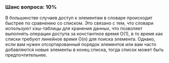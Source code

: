 ### Шанс вопроса: 10%

В большинстве случаев доступ к элементам в словаре происходит быстрее по сравнению со списком. Это связано с тем, что словари используют хэш-таблицы для хранения данных, что позволяет выполнять операции доступа за константное время O(1), в то время как списки требуют линейное время O(n) для поиска элемента. Однако, если вам нужен отсортированный порядок элементов или вам часто добавляются новые элементы в конец списка, тогда список может быть предпочтительнее.